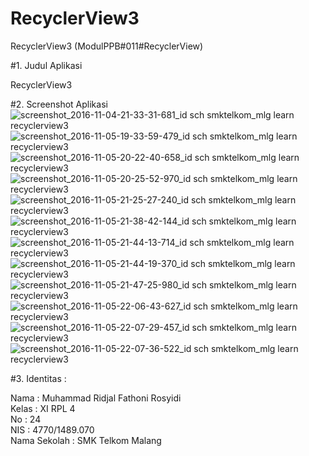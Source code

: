 # RecyclerView3
RecyclerView3 (ModulPPB#011#RecyclerView)

#1. Judul Aplikasi

RecyclerView3

#2. Screenshot Aplikasi
![screenshot_2016-11-04-21-33-31-681_id sch smktelkom_mlg learn recyclerview3](https://cloud.githubusercontent.com/assets/21316966/21496066/61f3561a-cc4e-11e6-943c-b4799ac3c76a.png)
![screenshot_2016-11-05-19-33-59-479_id sch smktelkom_mlg learn recyclerview3](https://cloud.githubusercontent.com/assets/21316966/21496068/61ffd85e-cc4e-11e6-8213-6603544c9892.png)
![screenshot_2016-11-05-20-22-40-658_id sch smktelkom_mlg learn recyclerview3](https://cloud.githubusercontent.com/assets/21316966/21496067/61febbcc-cc4e-11e6-8440-b68e8f92ce3d.png)
![screenshot_2016-11-05-20-25-52-970_id sch smktelkom_mlg learn recyclerview3](https://cloud.githubusercontent.com/assets/21316966/21496069/62124eee-cc4e-11e6-8a37-347365c36504.png)
![screenshot_2016-11-05-21-25-27-240_id sch smktelkom_mlg learn recyclerview3](https://cloud.githubusercontent.com/assets/21316966/21496070/62415194-cc4e-11e6-9988-8f392a50c52e.png)
![screenshot_2016-11-05-21-38-42-144_id sch smktelkom_mlg learn recyclerview3](https://cloud.githubusercontent.com/assets/21316966/21496072/62f6c9ac-cc4e-11e6-8f71-b42a02854ca7.png)
![screenshot_2016-11-05-21-44-13-714_id sch smktelkom_mlg learn recyclerview3](https://cloud.githubusercontent.com/assets/21316966/21496073/62f884d6-cc4e-11e6-8981-68e9af9fe916.png)
![screenshot_2016-11-05-21-44-19-370_id sch smktelkom_mlg learn recyclerview3](https://cloud.githubusercontent.com/assets/21316966/21496074/6311afba-cc4e-11e6-8021-66367954cd7f.png)
![screenshot_2016-11-05-21-47-25-980_id sch smktelkom_mlg learn recyclerview3](https://cloud.githubusercontent.com/assets/21316966/21496075/6315ea6c-cc4e-11e6-8151-93d590b53765.png)
![screenshot_2016-11-05-22-06-43-627_id sch smktelkom_mlg learn recyclerview3](https://cloud.githubusercontent.com/assets/21316966/21496076/632251c6-cc4e-11e6-8944-fae3b6080bcb.png)
![screenshot_2016-11-05-22-07-29-457_id sch smktelkom_mlg learn recyclerview3](https://cloud.githubusercontent.com/assets/21316966/21496077/6343bd2a-cc4e-11e6-8e50-2ba46accdac1.png)
![screenshot_2016-11-05-22-07-36-522_id sch smktelkom_mlg learn recyclerview3](https://cloud.githubusercontent.com/assets/21316966/21496078/63df8f5c-cc4e-11e6-8139-2cd7f04c6da2.png)



#3. Identitas :

Nama : Muhammad Ridjal Fathoni Rosyidi <br>
Kelas : XI RPL 4 <br>
No : 24 <br>
NIS : 4770/1489.070 <br> 
Nama Sekolah : SMK Telkom Malang <br>
